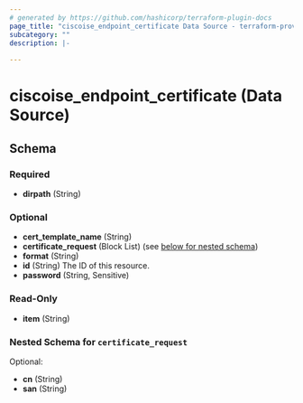 ```yaml
---
# generated by https://github.com/hashicorp/terraform-plugin-docs
page_title: "ciscoise_endpoint_certificate Data Source - terraform-provider-ciscoise"
subcategory: ""
description: |-
  
---
```


# ciscoise_endpoint_certificate (Data Source)





<!-- schema generated by tfplugindocs -->
## Schema

### Required

- **dirpath** (String)

### Optional

- **cert_template_name** (String)
- **certificate_request** (Block List) (see [below for nested schema](#nestedblock--certificate_request))
- **format** (String)
- **id** (String) The ID of this resource.
- **password** (String, Sensitive)

### Read-Only

- **item** (String)

<a id="nestedblock--certificate_request"></a>
### Nested Schema for `certificate_request`

Optional:

- **cn** (String)
- **san** (String)


